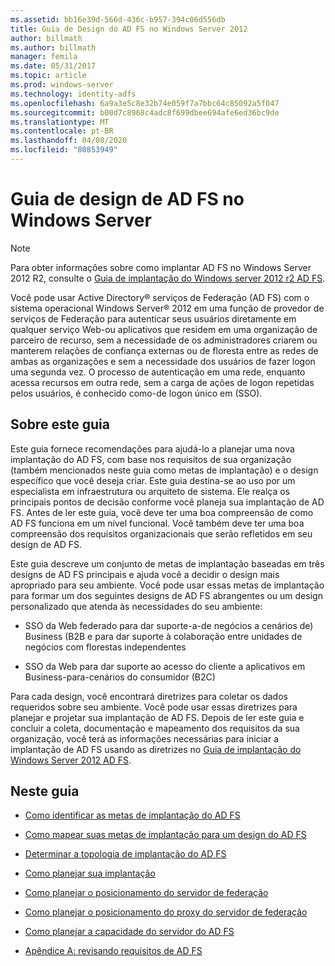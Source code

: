 ```yaml
---
ms.assetid: bb16e39d-566d-436c-b957-394c06d556db
title: Guia de Design do AD FS no Windows Server 2012
author: billmath
ms.author: billmath
manager: femila
ms.date: 05/31/2017
ms.topic: article
ms.prod: windows-server
ms.technology: identity-adfs
ms.openlocfilehash: 6a9a3e5c8e32b74e059f7a7bbc64c85092a5f047
ms.sourcegitcommit: b00d7c8968c4adc8f699dbee694afe6ed36bc9de
ms.translationtype: MT
ms.contentlocale: pt-BR
ms.lasthandoff: 04/08/2020
ms.locfileid: "80853949"
---
```

# <a name="ad-fs-design-guide-in-windows-server"></a>Guia de design de AD FS no Windows Server 


  
> [!NOTE]  
> Para obter informações sobre como implantar AD FS no Windows Server 2012 R2, consulte o [Guia de implantação do Windows server 2012 r2 AD FS](../../ad-fs/deployment/Windows-Server-2012-R2-AD-FS-Deployment-Guide.md).  
  
Você pode usar Active Directory&reg; serviços de Federação \(AD FS\) com o sistema operacional Windows Server&reg; 2012 em uma função de provedor de serviços de Federação para autenticar seus usuários diretamente em qualquer serviço Web\-ou aplicativos que residem em uma organização de parceiro de recurso, sem a necessidade de os administradores criarem ou manterem relações de confiança externas ou de floresta entre as redes de ambas as organizações e sem a necessidade dos usuários de fazer logon uma segunda vez. O processo de autenticação em uma rede, enquanto acessa recursos em outra rede, sem a carga de ações de logon repetidas pelos usuários, é conhecido como\-de logon único em \(SSO\).  
  
## <a name="about-this-guide"></a>Sobre este guia  
Este guia fornece recomendações para ajudá-lo a planejar uma nova implantação do AD FS, com base nos requisitos de sua organização \(também mencionados neste guia como metas de implantação\) e o design específico que você deseja criar. Este guia destina-se ao uso por um especialista em infraestrutura ou arquiteto de sistema. Ele realça os principais pontos de decisão conforme você planeja sua implantação de AD FS. Antes de ler este guia, você deve ter uma boa compreensão de como AD FS funciona em um nível funcional. Você também deve ter uma boa compreensão dos requisitos organizacionais que serão refletidos em seu design de AD FS.  
  
Este guia descreve um conjunto de metas de implantação baseadas em três designs de AD FS principais e ajuda você a decidir o design mais apropriado para seu ambiente. Você pode usar essas metas de implantação para formar um dos seguintes designs de AD FS abrangentes ou um design personalizado que atenda às necessidades do seu ambiente:  
  
-   SSO da Web federado para dar suporte\-a\-de negócios a cenários de\) Business \(B2B e para dar suporte à colaboração entre unidades de negócios com florestas independentes  
  
-   SSO da Web para dar suporte ao acesso do cliente a aplicativos em Business\-para\-cenários do consumidor \(B2C\)  
  
Para cada design, você encontrará diretrizes para coletar os dados requeridos sobre seu ambiente. Você pode usar essas diretrizes para planejar e projetar sua implantação de AD FS. Depois de ler este guia e concluir a coleta, documentação e mapeamento dos requisitos da sua organização, você terá as informações necessárias para iniciar a implantação de AD FS usando as diretrizes no [Guia de implantação do Windows Server 2012 AD FS](../../ad-fs/deployment/Windows-Server-2012-AD-FS-Deployment-Guide.md).  
  
## <a name="in-this-guide"></a>Neste guia  
  
-   [Como identificar as metas de implantação do AD FS](Identifying-Your-AD-FS-Deployment-Goals.md)  
  
-   [Como mapear suas metas de implantação para um design do AD FS](Mapping-Your-Deployment-Goals-to-an-AD-FS-Design.md)  
  
-   [Determinar a topologia de implantação do AD FS](Determine-Your-AD-FS-Deployment-Topology.md)  
  
-   [Como planejar sua implantação](Planning-Your-Deployment.md)  
  
-   [Como planejar o posicionamento do servidor de federação](Planning-Federation-Server-Placement.md)  
  
-   [Como planejar o posicionamento do proxy do servidor de federação](Planning-Federation-Server-Proxy-Placement.md)  
  
-   [Como planejar a capacidade do servidor do AD FS](Planning-for-AD-FS-Server-Capacity.md)  
  
-   [Apêndice A: revisando requisitos de AD FS](Appendix-A--Reviewing-AD-FS-Requirements.md)  
  

